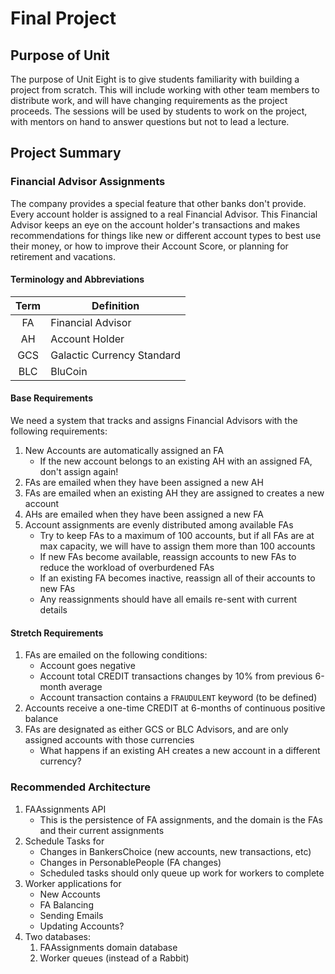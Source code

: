 # Final Project

## Purpose of Unit

The purpose of Unit Eight is to give students familiarity with building a project from scratch. This will include working with other team members to distribute work, and will have changing requirements as the project proceeds. The sessions will be used by students to work on the project, with mentors on hand to answer questions but not to lead a lecture.

## Project Summary

### Financial Advisor Assignments

The company provides a special feature that other banks don't provide. Every account holder is assigned to a real Financial Advisor. This Financial Advisor keeps an eye on the account holder's transactions and makes recommendations for things like new or different account types to best use their money, or how to improve their Account Score, or planning for retirement and vacations.

#### Terminology and Abbreviations

| Term | Definition                 |
|:----:|----------------------------|
|  FA  | Financial Advisor          |
|  AH  | Account Holder             |
| GCS  | Galactic Currency Standard |
| BLC  | BluCoin                    |

#### Base Requirements

We need a system that tracks and assigns Financial Advisors with the following requirements:

1. New Accounts are automatically assigned an FA
    - If the new account belongs to an existing AH with an assigned FA, don't assign again!
1. FAs are emailed when they have been assigned a new AH
1. FAs are emailed when an existing AH they are assigned to creates a new account
1. AHs are emailed when they have been assigned a new FA
1. Account assignments are evenly distributed among available FAs
    - Try to keep FAs to a maximum of 100 accounts, but if all FAs are at max capacity, we will have to assign them more than 100 accounts
    - If new FAs become available, reassign accounts to new FAs to reduce the workload of overburdened FAs
    - If an existing FA becomes inactive, reassign all of their accounts to new FAs
    - Any reassignments should have all emails re-sent with current details

#### Stretch Requirements

1. FAs are emailed on the following conditions:
    - Account goes negative
    - Account total CREDIT transactions changes by 10% from previous 6-month average
    - Account transaction contains a `FRAUDULENT` keyword (to be defined)
1. Accounts receive a one-time CREDIT at 6-months of continuous positive balance
1. FAs are designated as either GCS or BLC Advisors, and are only assigned accounts with those currencies
    - What happens if an existing AH creates a new account in a different currency?

### Recommended Architecture

1. FAAssignments API
    - This is the persistence of FA assignments, and the domain is the FAs and their current assignments
1. Schedule Tasks for
    - Changes in BankersChoice (new accounts, new transactions, etc)
    - Changes in PersonablePeople (FA changes)
    - Scheduled tasks should only queue up work for workers to complete
1. Worker applications for
    - New Accounts
    - FA Balancing
    - Sending Emails
    - Updating Accounts?
1. Two databases:
    1. FAAssignments domain database
    1. Worker queues (instead of a Rabbit)
